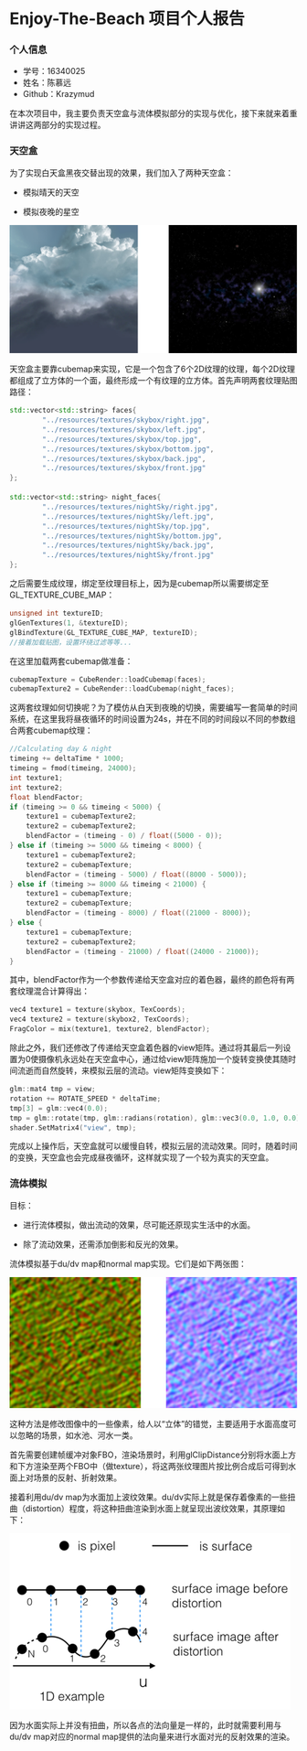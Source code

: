 # Enjoy-The-Beach 项目个人报告

### 个人信息

- 学号：16340025
- 姓名：陈慕远
- Github：Krazymud

在本次项目中，我主要负责天空盒与流体模拟部分的实现与优化，接下来就来着重讲讲这两部分的实现过程。



### 天空盒

为了实现白天盒黑夜交替出现的效果，我们加入了两种天空盒：

- 模拟晴天的天空

- 模拟夜晚的星空

![](../images/sky1.png)



天空盒主要靠cubemap来实现，它是一个包含了6个2D纹理的纹理，每个2D纹理都组成了立方体的一个面，最终形成一个有纹理的立方体。首先声明两套纹理贴图路径：

```c++
std::vector<std::string> faces{
        "../resources/textures/skybox/right.jpg",
        "../resources/textures/skybox/left.jpg",
        "../resources/textures/skybox/top.jpg",
        "../resources/textures/skybox/bottom.jpg",
        "../resources/textures/skybox/back.jpg",
        "../resources/textures/skybox/front.jpg"
};

std::vector<std::string> night_faces{
        "../resources/textures/nightSky/right.jpg",
        "../resources/textures/nightSky/left.jpg",
        "../resources/textures/nightSky/top.jpg",
        "../resources/textures/nightSky/bottom.jpg",
        "../resources/textures/nightSky/back.jpg",
        "../resources/textures/nightSky/front.jpg"
};
```

之后需要生成纹理，绑定至纹理目标上，因为是cubemap所以需要绑定至GL_TEXTURE_CUBE_MAP：

```c++
unsigned int textureID;
glGenTextures(1, &textureID);
glBindTexture(GL_TEXTURE_CUBE_MAP, textureID);
//接着加载贴图，设置环绕过滤等等...
```

在这里加载两套cubemap做准备：

```c++
cubemapTexture = CubeRender::loadCubemap(faces);
cubemapTexture2 = CubeRender::loadCubemap(night_faces);
```

这两套纹理如何切换呢？为了模仿从白天到夜晚的切换，需要编写一套简单的时间系统，在这里我将昼夜循环的时间设置为24s，并在不同的时间段以不同的参数组合两套cubemap纹理：

```c++
//Calculating day & night
timeing += deltaTime * 1000;
timeing = fmod(timeing, 24000);
int texture1;
int texture2;
float blendFactor;
if (timeing >= 0 && timeing < 5000) {
	texture1 = cubemapTexture2;
	texture2 = cubemapTexture2;
	blendFactor = (timeing - 0) / float((5000 - 0));
} else if (timeing >= 5000 && timeing < 8000) {
	texture1 = cubemapTexture2;
    texture2 = cubemapTexture;
    blendFactor = (timeing - 5000) / float((8000 - 5000));
} else if (timeing >= 8000 && timeing < 21000) {
    texture1 = cubemapTexture;
    texture2 = cubemapTexture;
    blendFactor = (timeing - 8000) / float((21000 - 8000));
} else {
    texture1 = cubemapTexture;
    texture2 = cubemapTexture2;
    blendFactor = (timeing - 21000) / float((24000 - 21000));
}
```

其中，blendFactor作为一个参数传递给天空盒对应的着色器，最终的颜色将有两套纹理混合计算得出：

```c++
vec4 texture1 = texture(skybox, TexCoords);
vec4 texture2 = texture(skybox2, TexCoords);
FragColor = mix(texture1, texture2, blendFactor);
```



除此之外，我们还修改了传递给天空盒着色器的view矩阵。通过将其最后一列设置为0使摄像机永远处在天空盒中心，通过给view矩阵施加一个旋转变换使其随时间流逝而自然旋转，来模拟云层的流动。view矩阵变换如下：

```c++
glm::mat4 tmp = view;
rotation += ROTATE_SPEED * deltaTime;
tmp[3] = glm::vec4(0.0);
tmp = glm::rotate(tmp, glm::radians(rotation), glm::vec3(0.0, 1.0, 0.0));
shader.SetMatrix4("view", tmp);
```



完成以上操作后，天空盒就可以缓慢自转，模拟云层的流动效果。同时，随着时间的变换，天空盒也会完成昼夜循环，这样就实现了一个较为真实的天空盒。



### 流体模拟

目标：

- 进行流体模拟，做出流动的效果，尽可能还原现实生活中的水面。

- 除了流动效果，还需添加倒影和反光的效果。

流体模拟基于du/dv map和normal map实现。它们是如下两张图：

![](../images/map1.png)

这种方法是修改图像中的一些像素，给人以“立体”的错觉，主要适用于水面高度可以忽略的场景，如水池、河水一类。

首先需要创建帧缓冲对象FBO，渲染场景时，利用glClipDistance分别将水面上方和下方渲染至两个FBO中（做texture），将这两张纹理图片按比例合成后可得到水面上对场景的反射、折射效果。

接着利用du/dv map为水面加上波纹效果。du/dv实际上就是保存着像素的一些扭曲（distortion）程度，将这种扭曲渲染到水面上就呈现出波纹效果，其原理如下：

![](../images/surface.png)

因为水面实际上并没有扭曲，所以各点的法向量是一样的，此时就需要利用与du/dv map对应的normal map提供的法向量来进行水面对光的反射效果的渲染。